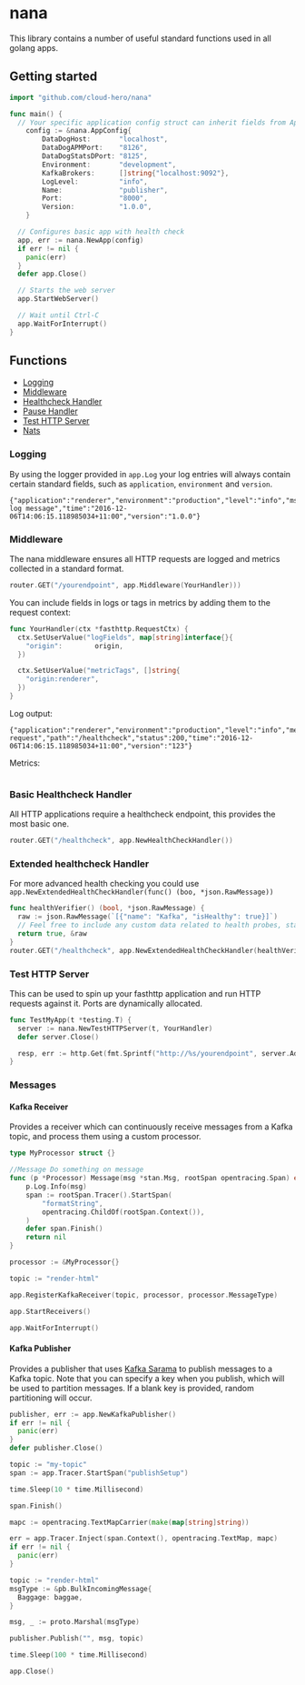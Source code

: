 # nana

This library contains a number of useful standard functions used in all golang apps.

## Getting started

```go
import "github.com/cloud-hero/nana"

func main() {
  // Your specific application config struct can inherit fields from AppConfig
	config := &nana.AppConfig{
		DataDogHost:       "localhost",
		DataDogAPMPort:    "8126",
		DataDogStatsDPort: "8125",
		Environment:       "development",
		KafkaBrokers:      []string{"localhost:9092"},
		LogLevel:          "info",
		Name:              "publisher",
		Port:              "8000",
		Version:           "1.0.0",
	}

  // Configures basic app with health check
  app, err := nana.NewApp(config)
  if err != nil {
    panic(err)
  }
  defer app.Close()

  // Starts the web server
  app.StartWebServer()

  // Wait until Ctrl-C
  app.WaitForInterrupt()
}
```

## Functions

* [Logging](#logging)
* [Middleware](#middleware)
* [Healthcheck Handler](#healthcheck-handler)
* [Pause Handler](#pause-handler)
* [Test HTTP Server](#test-http-server)
* [Nats](#kafka)

### Logging

By using the logger provided in `app.Log` your log entries will always contain certain standard fields, such as `application`, `environment` and `version`.

```
{"application":"renderer","environment":"production","level":"info","msg":"Your log message","time":"2016-12-06T14:06:15.118985034+11:00","version":"1.0.0"}
```

### Middleware

The nana middleware ensures all HTTP requests are logged and metrics collected in a standard format.

```go
router.GET("/yourendpoint", app.Middleware(YourHandler)))
```

You can include fields in logs or tags in metrics by adding them to the request context:

```go
func YourHandler(ctx *fasthttp.RequestCtx) {
  ctx.SetUserValue("logFields", map[string]interface{}{
    "origin":        origin,
  })

  ctx.SetUserValue("metricTags", []string{
    "origin:renderer",
  })
}
```

Log output:

```
{"application":"renderer","environment":"production","level":"info","method":"GET","msg":"Successful request","path":"/healthcheck","status":200,"time":"2016-12-06T14:06:15.118985034+11:00","version":"123"}
```

Metrics:

```
```

### Basic Healthcheck Handler
All HTTP applications require a healthcheck endpoint, this provides the most basic one.

```go
router.GET("/healthcheck", app.NewHealthCheckHandler())
```

### Extended healthcheck Handler
For more advanced health checking you could use ``` app.NewExtendedHealthCheckHandler(func() (boo, *json.RawMessage)) ```

```go
func healthVerifier() (bool, *json.RawMessage) {
  raw := json.RawMessage(`[{"name": "Kafka", "isHealthy": true}]`)
  // Feel free to include any custom data related to health probes, stats, latency values etc
  return true, &raw
}
router.GET("/healthcheck", app.NewExtendedHealthCheckHandler(healthVerifier))
```

### Test HTTP Server
This can be used to spin up your fasthttp application and run HTTP requests against it.  Ports are dynamically allocated.

```go
func TestMyApp(t *testing.T) {
  server := nana.NewTestHTTPServer(t, YourHandler)
  defer server.Close()

  resp, err := http.Get(fmt.Sprintf("http://%s/yourendpoint", server.Addr()))
}
```

### Messages

#### Kafka Receiver
Provides a receiver which can continuously receive messages from a Kafka topic, and process them using a custom processor.

```go
type MyProcessor struct {}

//Message Do something on message
func (p *Processor) Message(msg *stan.Msg, rootSpan opentracing.Span) error {
	p.Log.Info(msg)
	span := rootSpan.Tracer().StartSpan(
		"formatString",
		opentracing.ChildOf(rootSpan.Context()),
	)
	defer span.Finish()
	return nil
}

processor := &MyProcessor{}

topic := "render-html"

app.RegisterKafkaReceiver(topic, processor, processor.MessageType)

app.StartReceivers()

app.WaitForInterrupt()
```

#### Kafka Publisher
Provides a publisher that uses [Kafka Sarama](https://github.com/Shopify/sarama) to publish messages to a Kafka topic.  Note that you can specify a key when you publish, which will be used to partition messages. If a blank key is provided, random partitioning will occur.

```go
publisher, err := app.NewKafkaPublisher()
if err != nil {
  panic(err)
}
defer publisher.Close()

topic := "my-topic"
span := app.Tracer.StartSpan("publishSetup")

time.Sleep(10 * time.Millisecond)

span.Finish()

mapc := opentracing.TextMapCarrier(make(map[string]string))

err = app.Tracer.Inject(span.Context(), opentracing.TextMap, mapc)
if err != nil {
  panic(err)
}

topic := "render-html"
msgType := &pb.BulkIncomingMessage{
  Baggage: baggae,
}

msg, _ := proto.Marshal(msgType)

publisher.Publish("", msg, topic)

time.Sleep(100 * time.Millisecond)

app.Close()
```
